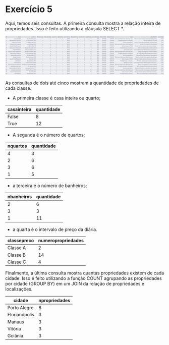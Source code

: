 # Exercício 5
Aqui, temos seis consultas. A primeira consulta mostra a relação inteira de propriedades. Isso é feito utilizando a cláusula SELECT *.

![query_propriedades](markdown/ex5.png)

As consultas de dois até cinco mostram a quantidade de propriedades de cada classe. 
- A primeira classe é casa inteira ou quarto; 
<table>
    <thead>
        <tr>
            <th>casainteira</th>
            <th>quantidade</th>
        </tr>
    </thead>
    <tbody>
        <tr>
            <td>False</td>
            <td>8</td>
        </tr>
        <tr>
            <td>True</td>
            <td>12</td>
        </tr>
    </tbody>
</table>

- A segunda é o número de quartos; 
<table>
    <thead>
        <tr>
            <th>nquartos</th>
            <th>quantidade</th>
        </tr>
    </thead>
    <tbody>
        <tr>
            <td>4</td>
            <td>3</td>
        </tr>
        <tr>
            <td>2</td>
            <td>6</td>
        </tr>
        <tr>
            <td>3</td>
            <td>6</td>
        </tr>
        <tr>
            <td>1</td>
            <td>5</td>
        </tr>
    </tbody>
</table>

- a terceira é o número de banheiros; 
<table>
    <thead>
        <tr>
            <th>nbanheiros</th>
            <th>quantidade</th>
        </tr>
    </thead>
    <tbody>
        <tr>
            <td>2</td>
            <td>6</td>
        </tr>
        <tr>
            <td>3</td>
            <td>3</td>
        </tr>
        <tr>
            <td>1</td>
            <td>11</td>
        </tr>
    </tbody>
</table>

- a quarta é o intervalo de preço da diária.
<table>
    <thead>
        <tr>
            <th>classepreco</th>
            <th>numeropropriedades</th>
        </tr>
    </thead>
    <tbody>
        <tr>
            <td>Classe A</td>
            <td>2</td>
        </tr>
        <tr>
            <td>Classe B</td>
            <td>14</td>
        </tr>
        <tr>
            <td>Classe C</td>
            <td>4</td>
        </tr>
    </tbody>
</table>

Finalmente, a última consulta mostra quantas propriedades existem de cada cidade. Isso é feito utilizando a função COUNT agrupando as propriedades por cidade (GROUP BY) em um JOIN da relação de propriedades e localizações.
<table>
    <thead>
        <tr>
            <th>cidade</th>
            <th>npropriedades</th>
        </tr>
    </thead>
    <tbody>
        <tr>
            <td>Porto Alegre</td>
            <td>8</td>
        </tr>
        <tr>
            <td>Florianópolis</td>
            <td>3</td>
        </tr>
        <tr>
            <td>Manaus</td>
            <td>3</td>
        </tr>
        <tr>
            <td>Vitória</td>
            <td>3</td>
        </tr>
        <tr>
            <td>Goiânia</td>
            <td>3</td>
        </tr>
    </tbody>
</table>
